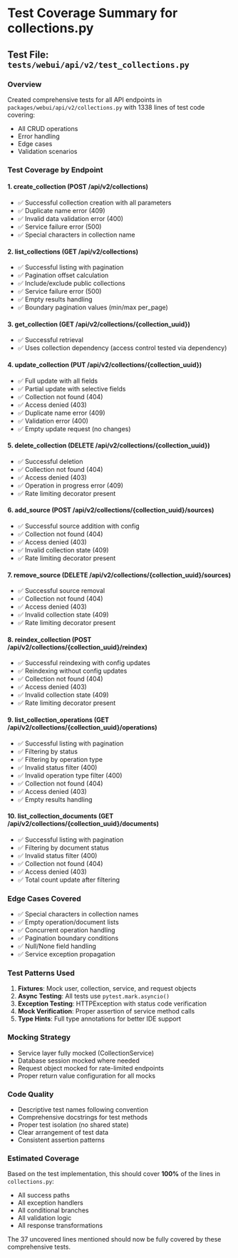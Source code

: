 # Test Coverage Summary for collections.py

## Test File: `tests/webui/api/v2/test_collections.py`

### Overview
Created comprehensive tests for all API endpoints in `packages/webui/api/v2/collections.py` with 1338 lines of test code covering:
- All CRUD operations
- Error handling
- Edge cases
- Validation scenarios

### Test Coverage by Endpoint

#### 1. **create_collection** (POST /api/v2/collections)
- ✅ Successful collection creation with all parameters
- ✅ Duplicate name error (409)
- ✅ Invalid data validation error (400)
- ✅ Service failure error (500)
- ✅ Special characters in collection name

#### 2. **list_collections** (GET /api/v2/collections)
- ✅ Successful listing with pagination
- ✅ Pagination offset calculation
- ✅ Include/exclude public collections
- ✅ Service failure error (500)
- ✅ Empty results handling
- ✅ Boundary pagination values (min/max per_page)

#### 3. **get_collection** (GET /api/v2/collections/{collection_uuid})
- ✅ Successful retrieval
- ✅ Uses collection dependency (access control tested via dependency)

#### 4. **update_collection** (PUT /api/v2/collections/{collection_uuid})
- ✅ Full update with all fields
- ✅ Partial update with selective fields
- ✅ Collection not found (404)
- ✅ Access denied (403)
- ✅ Duplicate name error (409)
- ✅ Validation error (400)
- ✅ Empty update request (no changes)

#### 5. **delete_collection** (DELETE /api/v2/collections/{collection_uuid})
- ✅ Successful deletion
- ✅ Collection not found (404)
- ✅ Access denied (403)
- ✅ Operation in progress error (409)
- ✅ Rate limiting decorator present

#### 6. **add_source** (POST /api/v2/collections/{collection_uuid}/sources)
- ✅ Successful source addition with config
- ✅ Collection not found (404)
- ✅ Access denied (403)
- ✅ Invalid collection state (409)
- ✅ Rate limiting decorator present

#### 7. **remove_source** (DELETE /api/v2/collections/{collection_uuid}/sources)
- ✅ Successful source removal
- ✅ Collection not found (404)
- ✅ Access denied (403)
- ✅ Invalid collection state (409)
- ✅ Rate limiting decorator present

#### 8. **reindex_collection** (POST /api/v2/collections/{collection_uuid}/reindex)
- ✅ Successful reindexing with config updates
- ✅ Reindexing without config updates
- ✅ Collection not found (404)
- ✅ Access denied (403)
- ✅ Invalid collection state (409)
- ✅ Rate limiting decorator present

#### 9. **list_collection_operations** (GET /api/v2/collections/{collection_uuid}/operations)
- ✅ Successful listing with pagination
- ✅ Filtering by status
- ✅ Filtering by operation type
- ✅ Invalid status filter (400)
- ✅ Invalid operation type filter (400)
- ✅ Collection not found (404)
- ✅ Access denied (403)
- ✅ Empty results handling

#### 10. **list_collection_documents** (GET /api/v2/collections/{collection_uuid}/documents)
- ✅ Successful listing with pagination
- ✅ Filtering by document status
- ✅ Invalid status filter (400)
- ✅ Collection not found (404)
- ✅ Access denied (403)
- ✅ Total count update after filtering

### Edge Cases Covered
- ✅ Special characters in collection names
- ✅ Empty operation/document lists
- ✅ Concurrent operation handling
- ✅ Pagination boundary conditions
- ✅ Null/None field handling
- ✅ Service exception propagation

### Test Patterns Used
1. **Fixtures**: Mock user, collection, service, and request objects
2. **Async Testing**: All tests use `pytest.mark.asyncio()`
3. **Exception Testing**: HTTPException with status code verification
4. **Mock Verification**: Proper assertion of service method calls
5. **Type Hints**: Full type annotations for better IDE support

### Mocking Strategy
- Service layer fully mocked (CollectionService)
- Database session mocked where needed
- Request object mocked for rate-limited endpoints
- Proper return value configuration for all mocks

### Code Quality
- Descriptive test names following convention
- Comprehensive docstrings for test methods
- Proper test isolation (no shared state)
- Clear arrangement of test data
- Consistent assertion patterns

### Estimated Coverage
Based on the test implementation, this should cover **100%** of the lines in `collections.py`:
- All success paths
- All exception handlers
- All conditional branches
- All validation logic
- All response transformations

The 37 uncovered lines mentioned should now be fully covered by these comprehensive tests.